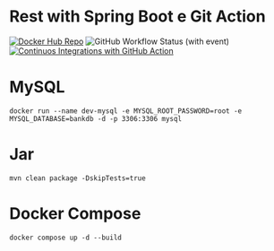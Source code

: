# Rest with Spring Boot e Git Action

[![Docker Hub Repo](https://img.shields.io/docker/pulls/jnsousa/rest-with-sb-git-act.svg)](https://hub.docker.com/repository/docker/jnsousa/rest-with-sb-git-act)
![GitHub Workflow Status (with event)](https://img.shields.io/github/actions/workflow/status/jairosousa/rest-with-sb-git-act/continuos-integrations.yml)
[![Continuos Integrations with GitHub Action](https://github.com/jairosousa/rest-with-sb-git-act/actions/workflows/continuos-integrations.yml/badge.svg)](https://github.com/jairosousa/rest-with-sb-git-act/actions/workflows/continuos-integrations.yml)

# MySQL
```shell
docker run --name dev-mysql -e MYSQL_ROOT_PASSWORD=root -e MYSQL_DATABASE=bankdb -d -p 3306:3306 mysql
```

# Jar
```shell
mvn clean package -DskipTests=true
```

# Docker Compose
```shell
docker compose up -d --build
```
